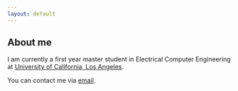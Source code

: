 ```yaml
---
layout: default
---
```


## About me

I am currently a first year master student in Electrical Computer Engineering at [University of California, Los Angeles](https://www.ee.ucla.edu/). 

You can contact me via [email](mailto:xiaoran108@ucla.edu).
